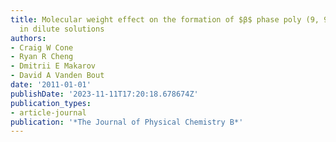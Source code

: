 ```yaml
---
title: Molecular weight effect on the formation of $β$ phase poly (9, 9′-dioctylfluorene)
  in dilute solutions
authors:
- Craig W Cone
- Ryan R Cheng
- Dmitrii E Makarov
- David A Vanden Bout
date: '2011-01-01'
publishDate: '2023-11-11T17:20:18.678674Z'
publication_types:
- article-journal
publication: '*The Journal of Physical Chemistry B*'
---
```

